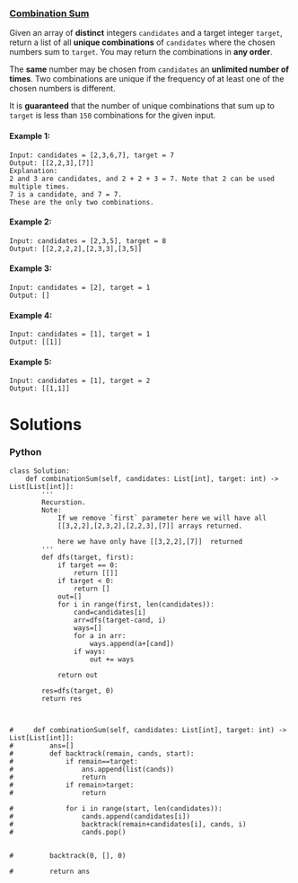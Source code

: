 ### [Combination Sum](https://leetcode.com/problems/combination-sum/) <br>

Given an array of **distinct** integers `candidates` and a target integer `target`, return a list of all **unique combinations** of `candidates` where the chosen numbers sum to `target`. You may return the combinations in **any order**.

The **same** number may be chosen from `candidates` an **unlimited number of times**. Two combinations are unique if the frequency of at least one of the chosen numbers is different.

It is **guaranteed** that the number of unique combinations that sum up to `target` is less than `150` combinations for the given input.



#### Example 1:

```
Input: candidates = [2,3,6,7], target = 7
Output: [[2,2,3],[7]]
Explanation:
2 and 3 are candidates, and 2 + 2 + 3 = 7. Note that 2 can be used multiple times.
7 is a candidate, and 7 = 7.
These are the only two combinations.

```

#### Example 2:

```
Input: candidates = [2,3,5], target = 8
Output: [[2,2,2,2],[2,3,3],[3,5]]

```

#### Example 3:

```
Input: candidates = [2], target = 1
Output: []

```

#### Example 4:

```
Input: candidates = [1], target = 1
Output: [[1]]

```

#### Example 5:

```
Input: candidates = [1], target = 2
Output: [[1,1]]

```

# Solutions

### Python
```
class Solution:    
    def combinationSum(self, candidates: List[int], target: int) -> List[List[int]]:
        '''
        Recurstion.
        Note:            
            If we remove `first` parameter here we will have all
            [[3,2,2],[2,3,2],[2,2,3],[7]] arrays returned.
            
            here we have only have [[3,2,2],[7]]  returned
        '''
        def dfs(target, first):
            if target == 0:
                return [[]]
            if target < 0:
                return []
            out=[]
            for i in range(first, len(candidates)):
                cand=candidates[i]
                arr=dfs(target-cand, i)
                ways=[]
                for a in arr:
                    ways.append(a+[cand])
                if ways:
                    out += ways
                    
            return out
        
        res=dfs(target, 0)
        return res
        
    
    
#     def combinationSum(self, candidates: List[int], target: int) -> List[List[int]]:
#         ans=[]
#         def backtrack(remain, cands, start):
#             if remain==target:
#                 ans.append(list(cands))
#                 return
#             if remain>target:
#                 return
            
#             for i in range(start, len(candidates)):
#                 cands.append(candidates[i])
#                 backtrack(remain+candidates[i], cands, i)
#                 cands.pop()
                
        
#         backtrack(0, [], 0)
        
#         return ans

```
